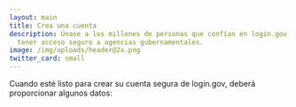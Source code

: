 ```yaml
---
layout: main
title: Crea una cuenta
description: Únase a los millones de personas que confían en login.gov para
  tener acceso seguro a agencias gubernamentales.
image: /img/uploads/header@2x.png
twitter_card: small
---
```

Cuando esté listo para crear su cuenta segura de login.gov, deberá proporcionar algunos datos: